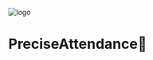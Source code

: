 ![logo](https://github.com/user-attachments/assets/a80551cc-73c8-4aa3-bbce-793c9bb0c2d0)

# PreciseAttendance🚀
